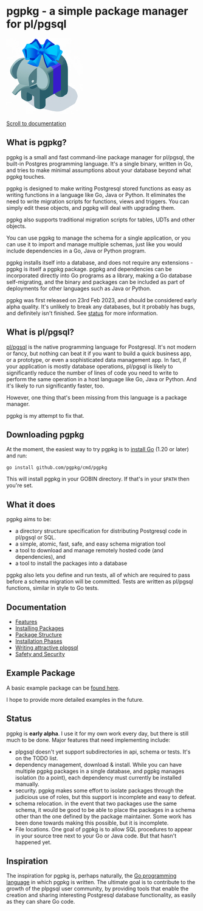 # pgpkg - a simple package manager for pl/pgsql

![pgpkg logo](logo-small.png)

[Scroll to documentation](#documentation)

## What is pgpkg?

pgpkg is a small and fast command-line package manager for pl/pgsql, the built-in Postgres programming language.
It's a single binary, written in Go, and tries to make minimal assumptions about your database beyond what
pgpkg touches.

pgpkg is designed to make writing Postgresql stored functions as easy as writing functions in a language like
Go, Java or Python. It eliminates the need to write migration scripts for functions, views and triggers. You can
simply edit these objects, and pgpkg will deal with upgrading them.

pgpkg also supports traditional migration scripts for tables, UDTs and other objects.

You can use pgpkg to manage the schema for a single application, or you can use
it to import and manage multiple schemas, just like you would include dependencies in
a Go, Java or Python program.

pgpkg installs itself into a database, and does not require any extensions - pgpkg is itself
a pgpkg package. pgpkg and dependencies can be incorporated directly into Go programs as a
library, making a Go database self-migrating, and the binary and packages can be included
as part of deployments for other languages such as Java or Python.

pgpkg was first released on 23rd Feb 2023, and should be considered early alpha quality.
It's unlikely to break any databases, but it probably has bugs, and definitely isn't finished.
See [status](#status) for more information.

## What is pl/pgsql?

[pl/pgsql](https://www.postgresql.org/docs/current/plpgsql.html) is the native programming language for Postgresql.
It's not modern or fancy, but nothing can beat it if you want to build a quick business app, or a prototype,
or even a sophisticated data management app. In fact, if your application is mostly database operations,
pl/pgsql is likely to significantly reduce the number of lines of code you need to write to perform the
same operation in a host language like Go, Java or Python. And it's likely to run significantly faster, too.

However, one thing that's been missing from this language is a package manager.

pgpkg is my attempt to fix that.

## Downloading pgpkg

At the moment, the easiest way to try pgpkg is to [install Go](https://go.dev/dl/) (1.20 or later) and run:

    go install github.com/pgpkg/cmd/pgpkg

This will install pgpkg in your GOBIN directory. If that's in your `$PATH` then you're set.

## What it does

pgpkg aims to be:

* a directory structure specification for distributing Postgresql code in pl/pgsql or SQL.
* a simple, atomic, fast, safe, and easy schema migration tool
* a tool to download and manage remotely hosted code (and dependencies), and
* a tool to install the packages into a database

pgpkg also lets you define and run tests, all of which are required to pass before
a schema migration will be committed. Tests are written as pl/pgsql functions, similar
in style to Go tests.

## Documentation

* [Features](pages/features.md)
* [Installing Packages](pages/installing.md)
* [Package Structure](pages/packages.md)
* [Installation Phases](pages/phases.md)
* [Writing attractive plpgsql](pages/plpgsql.md)
* [Safety and Security](pages/safety.md)

## Example Package

A basic example package can be [found here](https://github.com/pgpkg/pgpkg-test).

I hope to provide more detailed examples in the future.

## Status

pgpkg is **early alpha**. I use it for my own work every day, but there is still much to be done.
Major features that need implementing include:

* plpgsql doesn't yet support subdirectories in api, schema or tests. It's on the TODO list.
* dependency management, download & install. While you can have multiple pgpkg packages in a single
  database, and pgpkg manages isolation (to a point), each dependency must currently be installed
  manually.
* security. pgpkg makes some effort to isolate packages through the judicious use of roles,
  but this support is incomplete and easy to defeat.
* schema relocation. in the event that two packages use the same schema, it would be good to be able
  to place the packages in a schema other than the one defined by the package maintainer.
  Some work has been done towards making this possible, but it is incomplete.
* File locations. One goal of pgpkg is to allow SQL procedures to appear in your source tree
  next to your Go or Java code. But that hasn't happened yet.

## Inspiration

The inspiration for pgpkg is, perhaps naturally, the [Go programming language](https://go.dev) in which pgpkg is
written. The ultimate goal is to contribute to the growth of the plpgsql user community, by providing tools that enable
the creation and sharing interesting Postgresql database functionality, as easily as they can share Go code.
